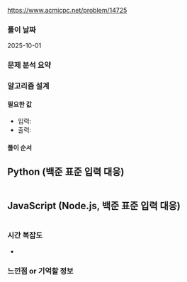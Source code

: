 https://www.acmicpc.net/problem/14725

### 풀이 날짜

2025-10-01

### 문제 분석 요약

### 알고리즘 설계

#### 필요한 값

- 입력:
- 출력:

#### 풀이 순서

## Python (백준 표준 입력 대응)

```python

```

## JavaScript (Node.js, 백준 표준 입력 대응)

```javascript

```

### 시간 복잡도

-

### 느낀점 or 기억할 정보
